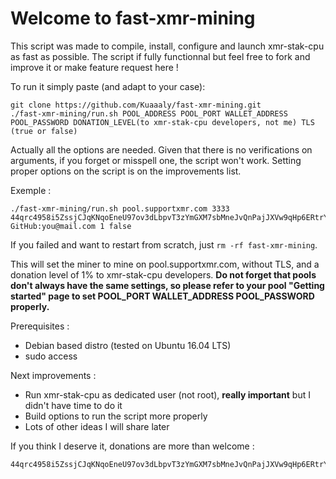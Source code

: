 # Welcome to fast-xmr-mining

This script was made to compile, install, configure and launch xmr-stak-cpu as fast as possible. The script if fully functionnal but feel free to fork and improve it or make feature request here !

To run it simply paste (and adapt to your case):
```
git clone https://github.com/Kuaaaly/fast-xmr-mining.git
./fast-xmr-mining/run.sh POOL_ADDRESS POOL_PORT WALLET_ADDRESS POOL_PASSWORD DONATION_LEVEL(to xmr-stak-cpu developers, not me) TLS (true or false)
```
Actually all the options are needed. Given that there is no verifications on arguments, if you forget or misspell one, the script won't work. Setting proper options on the script is on the improvements list. 

Exemple :
```
./fast-xmr-mining/run.sh pool.supportxmr.com 3333 44qrc4958i5ZssjCJqKNqoEneU97ov3dLbpvT3zYmGXM7sbMneJvQnPajJXVw9qHp6ERtrYj1ZkvdVQzZXDzP8Sj6LKTL84 GitHub:you@mail.com 1 false
```

If you failed and want to restart from scratch, just `rm -rf fast-xmr-mining`.

This will set the miner to mine on pool.supportxmr.com, without TLS, and a donation level of 1% to xmr-stak-cpu developers. **Do not forget that pools don't always have the same settings, so please refer to your pool "Getting started" page to set POOL_PORT WALLET_ADDRESS POOL_PASSWORD properly.**

Prerequisites :
- Debian based distro (tested on Ubuntu 16.04 LTS)
- sudo access

Next improvements :
- Run xmr-stak-cpu as dedicated user (not root), **really important** but I didn't have time to do it
- Build options to run the script more properly
- Lots of other ideas I will share later 

If you think I deserve it, donations are more than welcome :
```
44qrc4958i5ZssjCJqKNqoEneU97ov3dLbpvT3zYmGXM7sbMneJvQnPajJXVw9qHp6ERtrYj1ZkvdVQzZXDzP8Sj6LKTL84
```